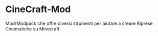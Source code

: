 # CineCraft-Mod
Mod/Modpack che offre diversi strumenti per aiutare a creare Riprese Cinematiche su Minecraft
